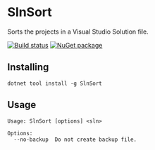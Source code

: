 # SlnSort
Sorts the projects in a Visual Studio Solution file.

[![Build status](https://ci.appveyor.com/api/projects/status/xcu8ko76wrbn4jq8/branch/master?svg=true)](https://ci.appveyor.com/project/carlreinke/slnsort/branch/master) [![NuGet package](https://img.shields.io/nuget/vpre/SlnSort?logo=nuget)](https://www.nuget.org/packages/SlnSort/)

## Installing
`dotnet tool install -g SlnSort`

## Usage
```
Usage: SlnSort [options] <sln>

Options:
  --no-backup  Do not create backup file.
```